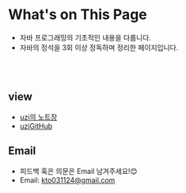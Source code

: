 # What's on This Page

-  자바 프로그래밍의 기초적인 내용을 다룹니다.
-  자바의 정석을 3회 이상 정독하며 정리한 페이지입니다.

<br></br>

## view

- [uzi의 노트장](https://app.diagrams.net/#G1nqgMVM_wRAtXfcNuFhH6P6SN_Aqgwfvg#%7B%22pageId%22%3A%22LJBuhX9icI4CERvCWNaD%22%7D)
- [uziGitHub](https://github.com/teauk03/JavaStudy)

## Email
- 피드백 혹은 의문은 Email 남겨주세요!😊
- Email: kto031124@gmail.com